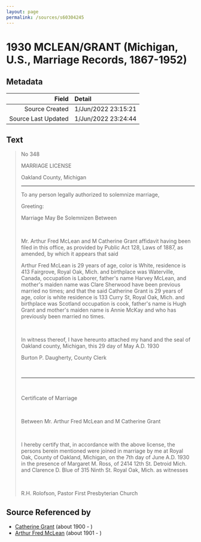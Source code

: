 ```yaml
---
layout: page
permalink: /sources/s60304245
---
```


# 1930 MCLEAN/GRANT (Michigan, U.S., Marriage Records, 1867-1952)

## Metadata
Field | Detail
---:|:---
Source Created | 1/Jun/2022 23:15:21
Source Last Updated | 1/Jun/2022 23:24:44

## Text

> No 348
>
> MARRIAGE LICENSE
>
> Oakland County, Michigan
>
> ---
>
> To any person legally authorized to solemnize marriage,
>
> Greeting:
>
> Marriage May Be Solemnizen Between
>
> <br/>
>
> Mr. Arthur Fred McLean and M Catherine Grant affidavit having been filed in this office, as provided by Public Act 128, Laws of 1887, as amended, by which it appears that said
>
> Arthur Fred McLean is 29 years of age, color is White, residence is 413 Fairgrove, Royal Oak, Mich. and birthplace was Waterville, Canada, occupation is Laborer, father's name Harvey McLean, and mother's maiden name was Clare Sherwood have been previous married no times; and that the said Catherine Grant is 29 years of age, color is white residence is 133 Curry St, Royal Oak, Mich. and birthplace was Scotland occupation is cook, father's name is Hugh Grant and mother's maiden name is Annie McKay and who has previously been married no times.
>
> <br/>
>
> In witness thereof, I have hereunto attached my hand and the seal of Oakland county, Michigan, this 29 day of May A.D. 1930
>
> Burton P. Daugherty, County Clerk
>
> <br/>
>
> ---
>
> <br/>
>
> Certificate of Marriage
>
> <br/>
>
> Between Mr. Arthur Fred McLean and M Catherine Grant
>
> <br/>
>
> I hereby certify that, in accordance with the above license, the persons berein mentioned were joined in marriage by me at Royal Oak, County of Oakland, Michigan, on the 7th day of June A.D. 1930 in the presence of Margaret M. Ross, of 2414 12th St. Detroid Mich. and Clarence D. Blue of 315 Ninth St. Royal Oak, Mich. as witnesses
>
> <br/>
>
> R.H. Rolofson, Pastor First Presbyterian Church
>

## Source Referenced by

* [Catherine Grant](../people/@5052852@-catherine-grant-b1900-d.md) (about 1900 - )
* [Arthur Fred McLean](../people/@56292410@-arthur-fred-mclean-b1901-d.md) (about 1901 - )
